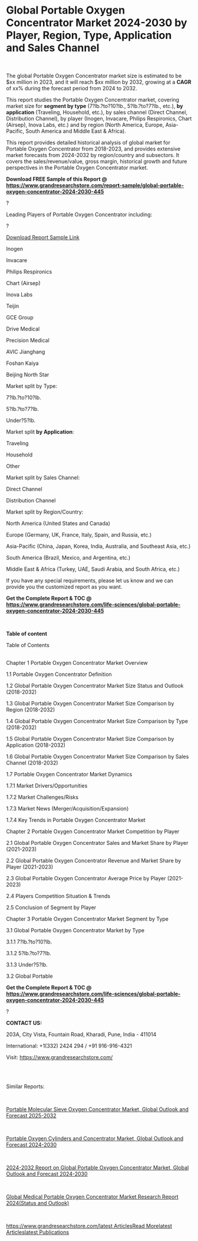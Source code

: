 <h1>Global Portable Oxygen Concentrator Market 2024-2030 by Player, Region, Type, Application and Sales Channel</h1><br/><p>The global Portable Oxygen Concentrator market size is estimated to be $xx million in 2023, and it will reach $xx million by 2032, growing at a <strong>CAGR</strong> of xx% during the forecast period from 2024 to 2032.</p>
 
 
 
 <p>This report studies the Portable Oxygen Concentrator market, covering market size for <strong>segment by type</strong> (7?lb.?to?10?lb., 5?lb.?to?7?lb., etc.), <strong>by application</strong> (Traveling, Household, etc.), by sales channel (Direct Channel, Distribution Channel), by player (Inogen, Invacare, Philips Respironics, Chart (Airsep), Inova Labs, etc.) and by region (North America, Europe, Asia-Pacific, South America and Middle East & Africa).</p>
 
 
 
 <p>This report provides detailed historical analysis of global market for Portable Oxygen Concentrator from 2018-2023, and provides extensive market forecasts from 2024-2032 by region/country and subsectors. It covers the sales/revenue/value, gross margin, historical growth and future perspectives in the Portable Oxygen Concentrator market.</p>
 
 
 
 <div><b>Download FREE Sample of this Report @ <a href="https://www.grandresearchstore.com/report-sample/global-portable-oxygen-concentrator-2024-2030-445">https://www.grandresearchstore.com/report-sample/global-portable-oxygen-concentrator-2024-2030-445</a></b></div>
 
 
 
 <p>? </p>
 
 
 
 <p>Leading Players of Portable Oxygen Concentrator including:</p>
 
 
 
 <p>? </p>
 
 
 
 <p><a href="https://www.grandresearchstore.com/mr-admin/report-sample/global-portable-oxygen-concentrator-2024-2030-445">Download Report Sample Link</a></p>
 
 
 
 <p>Inogen</p>
 
 
 
 <p>Invacare</p>
 
 
 
 <p>Philips Respironics</p>
 
 
 
 <p>Chart (Airsep)</p>
 
 
 
 <p>Inova Labs</p>
 
 
 
 <p>Teijin</p>
 
 
 
 <p>GCE Group</p>
 
 
 
 <p>Drive Medical</p>
 
 
 
 <p>Precision Medical</p>
 
 
 
 <p>AVIC Jianghang</p>
 
 
 
 <p>Foshan Kaiya</p>
 
 
 
 <p>Beijing North Star</p>
 
 
 
 <p>Market split by Type:</p>
 
 
 
 <p>7?lb.?to?10?lb.</p>
 
 
 
 <p>5?lb.?to?7?lb.</p>
 
 
 
 <p>Under?5?lb.</p>
 
 
 
 <p>Market split <strong>by Application</strong>:</p>
 
 
 
 <p>Traveling</p>
 
 
 
 <p>Household</p>
 
 
 
 <p>Other</p>
 
 
 
 <p>Market split by Sales Channel:</p>
 
 
 
 <p>Direct Channel</p>
 
 
 
 <p>Distribution Channel</p>
 
 
 
 <p>Market split by Region/Country:</p>
 
 
 
 <p>North America (United States and Canada)</p>
 
 
 
 <p>Europe (Germany, UK, France, Italy, Spain, and Russia, etc.)</p>
 
 
 
 <p>Asia-Pacific (China, Japan, Korea, India, Australia, and Southeast Asia, etc.)</p>
 
 
 
 <p>South America (Brazil, Mexico, and Argentina, etc.)</p>
 
 
 
 <p>Middle East & Africa (Turkey, UAE, Saudi Arabia, and South Africa, etc.)</p>
 
 
 
 <p>If you have any special requirements, please let us know and we can provide you the customized report as you want.</p>
 
 
 
 <div><b>Get the Complete Report & TOC @ <a href="https://www.grandresearchstore.com/life-sciences/global-portable-oxygen-concentrator-2024-2030-445">https://www.grandresearchstore.com/life-sciences/global-portable-oxygen-concentrator-2024-2030-445</a></b></div>
 
 
 
 <p><br />
 
 <b>Table of content</b></p>
 
 
 
 <p>Table of Contents<br />
 
 <br />
 
 Chapter 1 Portable Oxygen Concentrator Market Overview<br />
 
 1.1 Portable Oxygen Concentrator Definition<br />
 
 1.2 Global Portable Oxygen Concentrator Market Size Status and Outlook (2018-2032)<br />
 
 1.3 Global Portable Oxygen Concentrator Market Size Comparison by Region (2018-2032)<br />
 
 1.4 Global Portable Oxygen Concentrator Market Size Comparison by Type (2018-2032)<br />
 
 1.5 Global Portable Oxygen Concentrator Market Size Comparison by Application (2018-2032)<br />
 
 1.6 Global Portable Oxygen Concentrator Market Size Comparison by Sales Channel (2018-2032)<br />
 
 1.7 Portable Oxygen Concentrator Market Dynamics<br />
 
 1.7.1 Market Drivers/Opportunities<br />
 
 1.7.2 Market Challenges/Risks<br />
 
 1.7.3 Market News (Merger/Acquisition/Expansion)<br />
 
 1.7.4 Key Trends in Portable Oxygen Concentrator Market<br />
 
 Chapter 2 Portable Oxygen Concentrator Market Competition by Player<br />
 
 2.1 Global Portable Oxygen Concentrator Sales and Market Share by Player (2021-2023)<br />
 
 2.2 Global Portable Oxygen Concentrator Revenue and Market Share by Player (2021-2023)<br />
 
 2.3 Global Portable Oxygen Concentrator Average Price by Player (2021-2023)<br />
 
 2.4 Players Competition Situation & Trends<br />
 
 2.5 Conclusion of Segment by Player<br />
 
 Chapter 3 Portable Oxygen Concentrator Market Segment by Type<br />
 
 3.1 Global Portable Oxygen Concentrator Market by Type<br />
 
 3.1.1 7?lb.?to?10?lb.<br />
 
 3.1.2 5?lb.?to?7?lb.<br />
 
 3.1.3 Under?5?lb.<br />
 
 3.2 Global Portable</p>
 
 
 
 <div><b>Get the Complete Report & TOC @ <a href="https://www.grandresearchstore.com/life-sciences/global-portable-oxygen-concentrator-2024-2030-445">https://www.grandresearchstore.com/life-sciences/global-portable-oxygen-concentrator-2024-2030-445</a></b></div>
 
 
 
 <p>? </p>
 
 
 
 <p><b>CONTACT US:</b><br />
 
 203A, City Vista, Fountain Road, Kharadi, Pune, India - 411014<br />
 
 International: +1(332) 2424 294 / +91 916-916-4321<br />
 
 Visit: <a href="https://www.grandresearchstore.com/">https://www.grandresearchstore.com/</a><br />
 
 <br />
 
 <br />
 
 Similar Reports:<br />
 
 <br />
 
 <a href="https://www.grandresearchstore.com/machines/global-portable-molecular-sieve-oxygen-concentrator-forecast-2025-2032-339">Portable Molecular Sieve Oxygen Concentrator Market, Global Outlook and Forecast 2025-2032 </a><br />
 
 <br />
 
 <a href="https://www.grandresearchstore.com/machines/global-portable-oxygen-cylinders-concentrator-forecast-2024-2030-23">Portable Oxygen Cylinders and Concentrator Market, Global Outlook and Forecast 2024-2030</a><br />
 
 <br />
 
 <a href="https://www.grandresearchstore.com/life-sciences/global-on-portable-oxygen-concentrator-forecast-2024-2032-2024-2030-690">2024-2032 Report on Global Portable Oxygen Concentrator Market, Global Outlook and Forecast 2024-2030</a><br />
 
 <br />
 
 <a href="https://www.grandresearchstore.com/life-sciences/global-medical-portable-oxygen-concentrator-2024-626">Global Medical Portable Oxygen Concentrator Market Research Report 2024(Status and Outlook)</a><br />
 
 <br />
 
 <a href="https://gyeongbokgung.com">https://www.grandresearchstore.com/</a><a href="https://hallyeomaritime.com">latest Articles</a><a href="https://jingwansa.com">Read More</a><a href="https://nguoiviet.jp/">latest Articles</a><a href="https://www.intelmarketresearch.com/">latest Publications</a></p>
